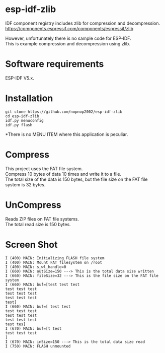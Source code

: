 # esp-idf-zlib
IDF component registry includes zlib for compression and decompression.   
https://components.espressif.com/components/espressif/zlib   

However, unfortunately there is no sample code for ESP-IDF.   
This is example compression and decompression using zlib.   

# Software requirements
ESP-IDF V5.x.   

# Installation

```
git clone https://github.com/nopnop2002/esp-idf-zlib
cd esp-idf-zlib
idf.py menuconfig
idf.py flash
```

\*There is no MENU ITEM where this application is peculiar.   

# Compress   
This project uses the FAT file system.   
Compress 10 bytes of data 10 times and write it to a file.   
The total size of the data is 150 bytes, but the file size on the FAT file system is 32 bytes.   

# UnCompress   
Reads ZIP files on FAT file systems.   
The total read size is 150 bytes.   

# Screen Shot   
```
I (400) MAIN: Initializing FLASH file system
I (400) MAIN: Mount FAT filesystem on /root
I (400) MAIN: s_wl_handle=0
I (660) MAIN: outSize=150 ---> This is the total data size written
I (660) MAIN: fileSize=32 ---> This is the file size on the FAT file system
I (660) MAIN: buf=[test test test
test test test
test test test
test test test
test]
I (660) MAIN: buf=[ test test
test test test
test test test
test test test
test tes]
I (670) MAIN: buf=[t test
test test test
]
I (670) MAIN: inSize=150 ---> This is the total data size read
I (750) MAIN: FLASH unmounted
```

